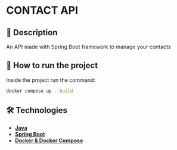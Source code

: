 # CONTACT API

## 📔 Description
An API made with Spring Boot framework to manage your contacts

## 🚀 How to run the project

Inside the project run the command:

```bash
docker compose up --build
```

## 🛠 Technologies

-   **[Java](https://www.java.com/en/)**
-   **[Spring Boot](https://www.djangoproject.com/](https://spring.io/projects/spring-boot))**
-   **[Docker & Docker Compose](https://www.docker.com/)**
